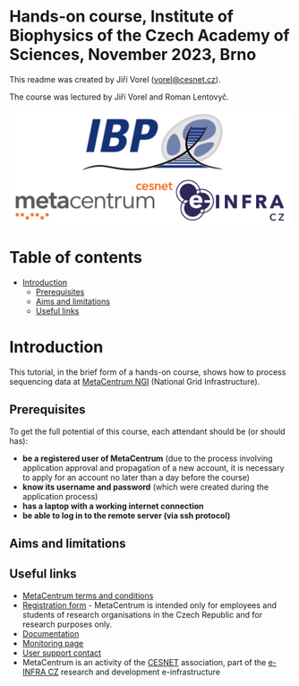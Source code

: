 # **Hands-on course, Institute of Biophysics of the Czech Academy of Sciences, November 2023, Brno**

This readme was created by Jiří Vorel (vorel@cesnet.cz).

The course was lectured by Jiří Vorel and Roman Lentovyč.

<p align="center"><img src="./figs/01_logos.jpg"></p>

# Table of contents
* [Introduction](#introduction)
  * [Prerequisites](#prerequisites)
  * [Aims and limitations](#aims-and-limitations)
  * [Useful links](#useful-links)

# Introduction
  
  This tutorial, in the brief form of a hands-on course, shows how to process sequencing data at [MetaCentrum NGI](https://www.metacentrum.cz/en/index.html) (National Grid Infrastructure). 
  
## Prerequisites

  To get the full potential of this course, each attendant should be (or should has):
  -  **be a registered user of MetaCentrum** (due to the process involving application approval and propagation of a new account, it is necessary to apply for an account no later than a day before the course)
  -  **know its username and password** (which were created during the application process)
  -  **has a laptop with a working internet connection**
  -  **be able to log in to the remote server (via ssh protocol)**

## Aims and limitations

## Useful links
 - [MetaCentrum terms and conditions](https://www.metacentrum.cz/en/about/rules/)
 - [Registration form](https://metavo.metacentrum.cz/en/application/index.html) - MetaCentrum is intended only for employees and students of research organisations in the Czech Republic and for research purposes only.
 - [Documentation](https://docs.metacentrum.cz/)
 - [Monitoring page](https://metavo.metacentrum.cz/en/index.html)
 - [User support contact](https://docs.metacentrum.cz/contact/)
 - MetaCentrum is an activity of the [CESNET](https://www.cesnet.cz/?lang=en) association, part of the [e-INFRA CZ](https://www.e-infra.cz/en) research and development e-infrastructure

